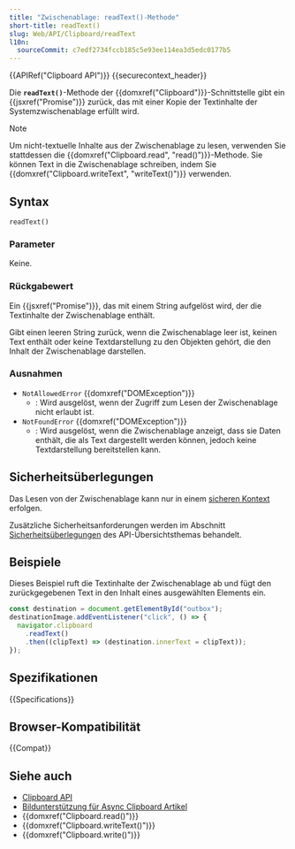 ```yaml
---
title: "Zwischenablage: readText()-Methode"
short-title: readText()
slug: Web/API/Clipboard/readText
l10n:
  sourceCommit: c7edf2734fccb185c5e93ee114ea3d5edc0177b5
---
```


{{APIRef("Clipboard API")}} {{securecontext_header}}

Die **`readText()`**-Methode der {{domxref("Clipboard")}}-Schnittstelle gibt ein {{jsxref("Promise")}} zurück, das mit einer Kopie der Textinhalte der Systemzwischenablage erfüllt wird.

> [!NOTE]
> Um nicht-textuelle Inhalte aus der Zwischenablage zu lesen, verwenden Sie stattdessen die {{domxref("Clipboard.read", "read()")}}-Methode.
> Sie können Text in die Zwischenablage schreiben, indem Sie {{domxref("Clipboard.writeText", "writeText()")}} verwenden.

## Syntax

```js-nolint
readText()
```

### Parameter

Keine.

### Rückgabewert

Ein {{jsxref("Promise")}}, das mit einem String aufgelöst wird, der die Textinhalte der Zwischenablage enthält.

Gibt einen leeren String zurück, wenn die Zwischenablage leer ist, keinen Text enthält oder keine Textdarstellung zu den Objekten gehört, die den Inhalt der Zwischenablage darstellen.

### Ausnahmen

- `NotAllowedError` {{domxref("DOMException")}}
  - : Wird ausgelöst, wenn der Zugriff zum Lesen der Zwischenablage nicht erlaubt ist.
- `NotFoundError` {{domxref("DOMException")}}
  - : Wird ausgelöst, wenn die Zwischenablage anzeigt, dass sie Daten enthält, die als Text dargestellt werden können, jedoch keine Textdarstellung bereitstellen kann.

## Sicherheitsüberlegungen

Das Lesen von der Zwischenablage kann nur in einem [sicheren Kontext](/de/docs/Web/Security/Secure_Contexts) erfolgen.

Zusätzliche Sicherheitsanforderungen werden im Abschnitt [Sicherheitsüberlegungen](/de/docs/Web/API/Clipboard_API#security_considerations) des API-Übersichtsthemas behandelt.

## Beispiele

Dieses Beispiel ruft die Textinhalte der Zwischenablage ab und fügt den zurückgegebenen Text in den Inhalt eines ausgewählten Elements ein.

```js
const destination = document.getElementById("outbox");
destinationImage.addEventListener("click", () => {
  navigator.clipboard
    .readText()
    .then((clipText) => (destination.innerText = clipText));
});
```

## Spezifikationen

{{Specifications}}

## Browser-Kompatibilität

{{Compat}}

## Siehe auch

- [Clipboard API](/de/docs/Web/API/Clipboard_API)
- [Bildunterstützung für Async Clipboard Artikel](https://web.dev/articles/async-clipboard)
- {{domxref("Clipboard.read()")}}
- {{domxref("Clipboard.writeText()")}}
- {{domxref("Clipboard.write()")}}

